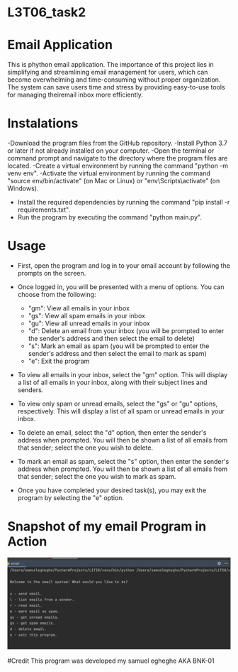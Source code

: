 # L3T06_task2
# Email Application
 This is phython email application. The importance of this project lies in simplifying and streamlining email management for users, which can become overwhelming and time-consuming without proper organization. The system can save users time and stress by providing easy-to-use tools for managing theiremail inbox more efficiently.
 
 # Instalations 
 -Download the program files from the GitHub repository.
 -Install Python 3.7 or later if not already installed on your computer.
 -Open the terminal or command prompt and navigate to the directory where the program files are located.
 -Create a virtual environment by running the command "python -m venv env".
 -Activate the virtual environment by running the command "source env/bin/activate" (on Mac or Linux) or "env\Scripts\activate" (on Windows).
 - Install the required dependencies by running the command "pip install -r requirements.txt".
 - Run the program by executing the command "python main.py".

# Usage
- First, open the program and log in to your email account by following the prompts on the screen.

- Once logged in, you will be presented with a menu of options. You can choose from the following:

    - "gm": View all emails in your inbox
    - "gs": View all spam emails in your inbox
    - "gu": View all unread emails in your inbox
    - "d": Delete an email from your inbox (you will be prompted to enter the sender's address and then select the email to delete)
    - "s": Mark an email as spam (you will be prompted to enter the sender's address and then select the email to mark as spam)
    - "e": Exit the program

- To view all emails in your inbox, select the "gm" option. This will display a list of all emails in your inbox, along with their subject lines and senders.

- To view only spam or unread emails, select the "gs" or "gu" options, respectively. This will display a list of all spam or unread emails in your inbox.

- To delete an email, select the "d" option, then enter the sender's address when prompted. You will then be shown a list of all emails from that sender; select the one you wish to delete.

- To mark an email as spam, select the "s" option, then enter the sender's address when prompted. You will then be shown a list of all emails from that sender; select the one you wish to mark as spam.

- Once you have completed your desired task(s), you may exit the program by selecting the "e" option.

# Snapshot of my email Program in Action
![GitHub Logo](/images/IMG01.png)

#Credit
This program was developed my samuel egheghe AKA BNK-01
